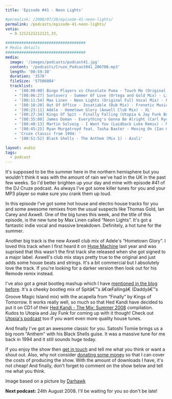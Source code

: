 ```yaml
---
title: 'Episode #41 - Neon Lights'

#permalink: /2008/07/20/episode-41-neon-lights/
permalink: /podcasts/episode-41-neon-lights/
votio:
  - 9.1212121212121,33,

###################################
# Media details
###################################
media:
  image: '/images/podcasts/podcast41.jpg'
  content: '/podcasts/Cruze_Podcast041_200708.mp3'
  length: '00:59:38'
  duration: '3578'
  fileSize: '57506084'
  tracklist:
    - '[00:00:00] Bingo Players vs Chocolate Puma - Touch Me (Original Mix) - Strictly'
    - "[00:06:27] Sunloverz - Summer Of Love (Ortega and Gold Mix) - Lickin' Records"
    - '[00:11:54] Max Linen - Neon Lights (Original Full Vocal Mix) - Phonetic'
    - '[00:18:20] Out Of Office - Insatiable (Dub Mix) - Frenetic Music'
    - '[00:23:11] Adele - Hometown Glory (Axwell Club Mix) - XL'
    - '[00:27:34] Kings Of Spit - Finally Falling (Utopia & Jay Funk Bootleg) - White'
    - "[00:35:08] James Doman - Everything's Gonna Be Alright (Carl Ryden Remix) - Positiva"
    - '[00:40:13] Martin Solveig - I Want You (Laidback Luke Remix) - Mixture'
    - '[00:45:25] Ryan Murgatroyd feat. Tasha Baxter - Moving On (Ian Carey Remix) - Sheer Music'
    - 'Cruze classic from 1994: '
    - '[00:51:52] Black Shells - The Anthem (Mix 1) - Azuli'

layout: audio
tags:
  - podcast
---
```


It's supposed to be the summer here in the northern hemisphere but you wouldn't think it was with the amount of rain we've had in the UK in the past few weeks. So I'd better brighten up your day and mine with episode #41 of the DJ Cruze podcast. As always I've got some killer tunes for you and your MP3 player so make sure you crank them up loud.

In this episode I've got some hot house and electro house tracks for you and some awesome remixes from the usual suspects like Thomas Gold, Ian Carey and Axwell. One of the big tunes this week, and the title of this episode, is the new tune by Max Linen called &#8220;Neon Lights&#8221;. It's got a fantastic indie vocal and massive breakdown. Definitely, a hot tune for the summer.

Another big track is the new Axwell club mix of Adele's &#8220;Hometown Glory&#8221;. I loved this track when I first heard it on [Hype Machine][1] last year and was suprised that this wasn't the first track she released when she got signed to a major label. Axwell's club mix stays pretty true to the original and just adds some house beats and strings. It's a bit commercial but I absolutely love the track. If you're looking for a darker version then look out for his Remode remix instead.

I've also got a great bootleg mashup which I have [mentioned in the blog before][2]. It's a cheeky bootleg mix of Spitâ€™s â€œFallingâ€ (Daddyâ€™s Groove Magic Island mix) with the acapella from &#8220;Finally&#8221; by Kings of Tomorrow. It works really well, so much so that Hed Kandi have decided to put it on CD1 of their [Hed Kandi - The Mix: Summer 2008](https://amzn.to/3fxi0MW) compilation. Kudos to Utopia and Jay Funk for coming up with it though! Check out [Utopia's podcast][4] too if you want even more quality house tunes.

And finally I've got an awesome classic for you. Satoshi Tomiie brings us a big room &#8220;Anthem&#8221; with his Black Shells guise. It was a massive tune for me back in 1994 and it still sounds huge today.

If you enjoy the show then [get in touch][5] and tell me what you think or want a shout out. Also, why not consider [donating some money][6] so that I can cover the costs of producing the show. With the amount of downloads I have, it's not cheap! And finally, don't forget to comment on the show below and tell me what you think.

Image based on a picture by [Darhawk][9]

**Next podcast:** 24th August 2008. I'll be waiting for you so don't be late!

[1]: http://hypem.com/
[2]: http://www.djcruze.co.uk/cms/2008/06/27/kings-of-spit-mashup/
[3]: http://www.amazon.co.uk/gp/redirect.html?ie=UTF8&location=http%3A%2F%2Fwww.amazon.co.uk%2FHed-Kandi-Mix-Summer-2008%2Fdp%2FB001AI7FD6%3Fie%3DUTF8%26s%3Dmusic%26qid%3D1216307490%26sr%3D8-1&tag=djcr-21&linkCode=ur2&camp=1634&creative=6738
[4]: http://utopia-music.podomatic.com/
[5]: /contact
[6]: http://www.dreamhost.com/donate.cgi?id=8244
[7]: http://www.djcruze.co.uk/cms/wp-content/DownloadButton.gif
[8]: http://www.djcruzeaudio.co.uk/podcasts/Cruze_Podcast041_200708.mp3
[9]: http://flickr.com/photos/scottstudiophotography/317344784/
